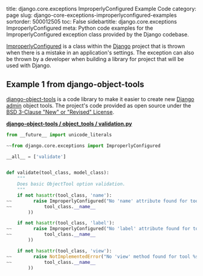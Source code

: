 title: django.core.exceptions ImproperlyConfigured Example Code
category: page
slug: django-core-exceptions-improperlyconfigured-examples
sortorder: 500012505
toc: False
sidebartitle: django.core.exceptions ImproperlyConfigured
meta: Python code examples for the ImproperlyConfigured exception class provided by the Django codebase. 


[ImproperlyConfigured](https://github.com/django/django/blob/master/django/core/exceptions.py)
is a class within the [Django](/django.html) project that is thrown
when there is a mistake in an application's settings. The exception
can also be thrown by a developer when building a library for project
that will be used with Django.


## Example 1 from django-object-tools
[django-object-tools](https://github.com/praekelt/django-object-tools)
is a code library to make it easier to create new 
[Django admin](https://docs.djangoproject.com/en/dev/ref/contrib/admin/) 
object tools. The project's code provided as open source under the
[BSD 3-Clause "New" or "Revised" License](https://github.com/praekelt/django-object-tools/blob/develop/LICENSE).

[**django-object-tools / object_tools / validation.py**](https://github.com/praekelt/django-object-tools/blob/develop/object_tools/validation.py)

```python
from __future__ import unicode_literals

~~from django.core.exceptions import ImproperlyConfigured

__all__ = ['validate']


def validate(tool_class, model_class):
    """
    Does basic ObjectTool option validation.
    """
    if not hasattr(tool_class, 'name'):
~~        raise ImproperlyConfigured("No 'name' attribute found for tool %s." % (
~~            tool_class.__name__
        ))

    if not hasattr(tool_class, 'label'):
~~        raise ImproperlyConfigured("No 'label' attribute found for tool %s." % (
~~            tool_class.__name__
        ))

    if not hasattr(tool_class, 'view'):
~~        raise NotImplementedError("No 'view' method found for tool %s." % (
~~            tool_class.__name__
        ))
```
